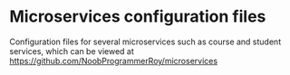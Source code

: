 # Microservices configuration files

Configuration files for several microservices such as course and student services, which can be viewed at <a href="https://github.com/NoobProgrammerRoy/microservices">https://github.com/NoobProgrammerRoy/microservices</a>